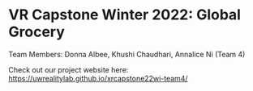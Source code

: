 # VR Capstone Winter 2022: Global Grocery

Team Members: Donna Albee, Khushi Chaudhari, Annalice Ni (Team 4)

Check out our project website here: https://uwrealitylab.github.io/xrcapstone22wi-team4/
